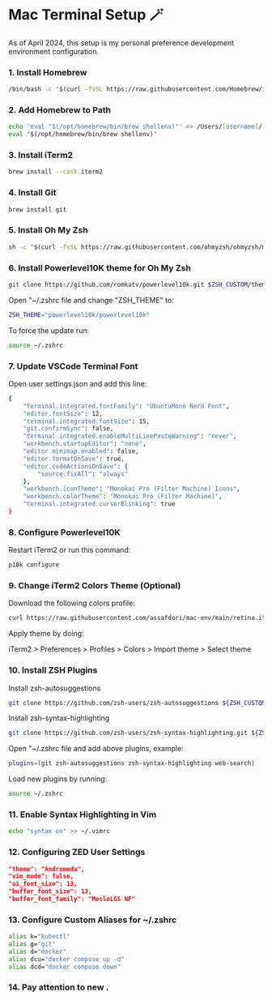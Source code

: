 # Mac Terminal Setup 🪄

As of April 2024, this setup is my personal preference development environment configuration.

### 1. Install Homebrew

```zsh
/bin/bash -c "$(curl -fsSL https://raw.githubusercontent.com/Homebrew/install/HEAD/install.sh)"
```

### 2. Add Homebrew to Path

```zsh
echo 'eval "$(/opt/homebrew/bin/brew shellenv)"' >> /Users/[username]/.zprofile
eval "$(/opt/homebrew/bin/brew shellenv)"
```

### 3. Install iTerm2

```zsh
brew install --cask iterm2
```

### 4. Install Git

```zsh
brew install git
```

### 5. Install Oh My Zsh

```zsh
sh -c "$(curl -fsSL https://raw.githubusercontent.com/ohmyzsh/ohmyzsh/master/tools/install.sh)"
```

### 6. Install Powerlevel10K theme for Oh My Zsh

```zsh
git clone https://github.com/romkatv/powerlevel10k.git $ZSH_CUSTOM/themes/powerlevel10k
```

Open "~/.zshrc file and change "ZSH_THEME" to:

```zsh
ZSH_THEME="powerlevel10k/powerlevel10k"
```

To force the update run:

```zsh
source ~/.zshrc
```

### 7. Update VSCode Terminal Font

Open user settings.json and add this line:

```zsh
{
    "terminal.integrated.fontFamily": "UbuntuMono Nerd Font",
    "editor.fontSize": 12,
    "terminal.integrated.fontSize": 15,
    "git.confirmSync": false,
    "terminal.integrated.enableMultiLinePasteWarning": "never",
    "workbench.startupEditor": "none",
    "editor.minimap.enabled": false,
    "editor.formatOnSave": true,
    "editor.codeActionsOnSave": {
        "source.fixAll": "always"
    },
    "workbench.iconTheme": "Monokai Pro (Filter Machine) Icons",
    "workbench.colorTheme": "Monokai Pro (Filter Machine)",
    "terminal.integrated.cursorBlinking": true
}
```

### 8. Configure Powerlevel10K

Restart iTerm2 or run this command:

```zsh
p10k configure
```

### 9. Change iTerm2 Colors Theme (Optional)

Download the following colors profile:

```zsh
curl https://raw.githubusercontent.com/assafdori/mac-env/main/retina.itermcolors --output ~/Downloads/retina.itermcolors
```

Apply theme by doing:

iTerm2 > Preferences > Profiles > Colors > Import theme > Select theme

### 10. Install ZSH Plugins

Install zsh-autosuggestions

```zsh
git clone https://github.com/zsh-users/zsh-autosuggestions ${ZSH_CUSTOM:-~/.oh-my-zsh/custom}/plugins/zsh-autosuggestions
```

Install zsh-syntax-highlighting

```zsh
git clone https://github.com/zsh-users/zsh-syntax-highlighting.git ${ZSH_CUSTOM:-~/.oh-my-zsh/custom}/plugins/zsh-syntax-highlighting
```

Open "~/.zshrc file and add above plugins, example:

```zsh
plugins=(git zsh-autosuggestions zsh-syntax-highlighting web-search)
```

Load new plugins by running:

```zsh
source ~/.zshrc
```

### 11. Enable Syntax Highlighting in Vim

```zsh
echo "syntax on" >> ~/.vimrc
```

### 12. Configuring ZED User Settings

```json
"theme": "Andromeda",
"vim_mode": false,
"ui_font_size": 13,
"buffer_font_size": 13,
"buffer_font_family": "MesloLGS NF"
```


### 13. Configure Custom Aliases for ~/.zshrc
```zsh
alias k="kubectl"
alias g="git"
alias d="docker"
alias dcu="docker compose up -d"
alias dcd="docker compose down"
```

### 14. Pay attention to new .

